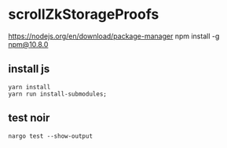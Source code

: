 # scrollZkStorageProofs

https://nodejs.org/en/download/package-manager
npm install -g npm@10.8.0 


## install js
```
yarn install
yarn run install-submodules;
```

## test noir
```
nargo test --show-output
```